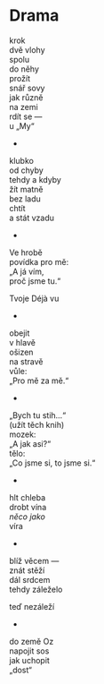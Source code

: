 Drama
=====

krok  
dvě vlohy  
spolu  
do něhy  
prožít  
snář sovy  
jak různě  
na zemi  
rdít se —  
u „My“

*

klubko  
od chyby  
tehdy a kdyby  
žít matně  
bez ladu  
chtít  
a stát vzadu

*

Ve hrobě  
povídka pro mě:  
„A já vím,  
proč jsme tu.“

Tvoje Déjà vu

*

obejit  
v hlavě  
ošizen  
na stravě  
vůle:  
„Pro mě za mě.“

*

„Bych tu stih...“  
(užít těch knih)  
mozek:  
„A jak asi?“  
tělo:  
„Co jsme si, to jsme si.“

*

hlt chleba  
drobt vína  
*něco jako*  
víra

*

blíž věcem —  
znát stěží  
dál srdcem  
tehdy záleželo

teď nezáleží

*

do země Oz  
napojit sos  
jak uchopit  
„dost“


